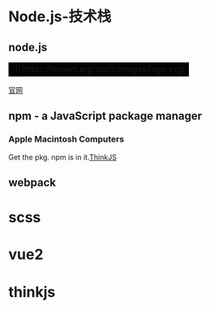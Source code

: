 # Node.js-技术栈

## node.js
<table><tr><td bgcolor=#000000>![](https://nodejs.org/static/images/logo.svg)</td></tr></table>


[官网](https://nodejs.org/zh-cn/)

## npm - a JavaScript package manager
### Apple Macintosh Computers

Get the pkg. npm is in it.[ThinkJS](http://www.thinkjs.org)

## webpack

# scss

# vue2

# thinkjs